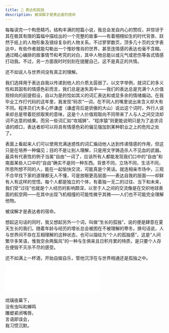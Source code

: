 ```yaml
---
title: 🌆 表达和孤独
description: 被误解才是表达者的宿命
---
```


每每读完一个构思精巧，结构丰满的短篇小说，我总会发自内心的赞叹，并惊讶于其在极其有限的篇幅中描绘出的一个完整的故事——有着栩栩如生的时代背景、跃然于纸上的人物形象及错综复杂的人物关系。不过寥寥数页，顶多几十页的文字表达中，有些作者就能勾勒出一个惟妙惟肖的世界，甚至连情感的表达也毫不含糊。通过精心编排的故事情节和考究的对白，其中人物总能以或元气或悲伤等各式情感打动我。不过，另一方面我时时刻刻在提醒自己，这不是真正的共情。

还不如说人与世界间没有真正的理解。

我们选择用于表达自我以传递到他人的介质太孱弱了。以文字举例，就词汇的多义性和其固有的情感色彩而言，我们总是迷失其中——我们的表达总是充满个人价值观倾向的前提假设，自以为是的恰如其义的词汇表达和或显多余的情绪煽动。在我毕业工作打代码的这年里，我发现“码农”一词，在不同人的嘴里说出来含义却大有不同。程序员们大多心怀谦虚（谦虚背后是骄傲的大山）说出这个词时，外行人说来却总是带着贬损取笑的意味，这是个人价值观取向不同带来了人与人之间交流却词不达意的结果。而另一些词汇如“攻城狮”、“程序猿”则更能说明只是为了追求词语的顺口，表达者却可以将具有情感色彩的偏见强加到某种职业之上的危险之处了。

表面上看起来人们可以使用充满迷惑性的词汇煽动他人达到传递情感的作用，但这只是在培养一种偏见；目的不是让别人理解，只是用文字铸造杀人不见血的武器。最具有代表性的例子当属“自由”一词了，应该所有人都能发现我们口中的“自由”和南面某些人口中的“自由”确实不是同一种东西。背景不同，立场不同，生活不同，所思所想不同的人，能在一起愉快交流，可能真是个笑话。就连相亲市场中，三观不合早找下家的道理都无人不懂，可是放眼更高层面——表达自我的层面——却鲜有人有这样的觉悟。每个人都是独立的个体，有着独一无二的过往、当下和未来，我们受“过往”也就是个人经历的影响颇深，以至于人之间的交流像是在交织地球表面的航空网——在其中出现飞机相撞的可能性微乎其微——人们也不可能完全理解他物。

被误解才是表达者的宿命。

想起这句话的同时，我又想起另外一个词，叫做“生长的孤独”，说的便是肆意在夏天生长的我们，随着年龄与经历的增长总会被困在不被理解的寒冬。换句话说，人与世界间不存在互相理解的这种状态，也可以描绘为“个人的孤独感”，这是“人间繁华多笑语，惟我空余两鬓风”的一种与生俱来且日积月累的特质，是只要个人存在便毁不灭杀不尽的感受。

还不如满上一杯酒，开始自娱自乐，管他沉浮在与世界相通还是孤独之中。

<iframe frameborder="no" border="0" marginwidth="0" marginheight="0" height=86 src="//music.163.com/outchain/player?type=2&id=1374469061&auto=0&height=66"></iframe>

<pre>
琉璃夜幕下，
没有虫叫和蝉鸣
雕塑紧闭嘴唇，
言语即误会，
我习惯沉默。
</pre>
